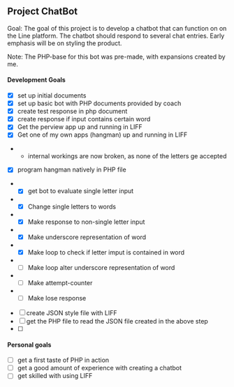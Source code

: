 ## Project ChatBot

Goal: 
The goal of this project is to develop a chatbot that can function on on the Line platform. The chatbot should respond to several chat entries. Early emphasis will be on styling the product.

Note: The PHP-base for this bot was pre-made, with expansions created by me. 


#### Development Goals
* [x] set up initial documents
* [x] set up basic bot with PHP documents provided by coach
* [x] create test response in php document
* [x] create response if input contains certain word
* [x] Get the perview app up and running in LIFF
* [x] Get one of my own apps (hangman) up and running in LIFF
* - internal workings are now broken, as none of the letters ge accepted
* [x] program hangman natively in PHP file
* * [x] get bot to evaluate single letter input
* * [x] Change single letters to words
* * [x] Make response to non-single letter input
* * [x] Make underscore representation of word 
* * [x] Make loop to check if letter imput is contained in word
* * [ ] Make loop alter underscore representation of word
* * [ ] Make attempt-counter
* * [ ] Make lose response
* [ ] create JSON style file with LIFF
* [ ] get the PHP file to read the JSON file created in the above step
* [ ] 

#### Personal goals
* [ ] get a first taste of PHP in action
* [ ] get a good amount of experience with creating a chatbot
* [ ] get skilled with using LIFF
